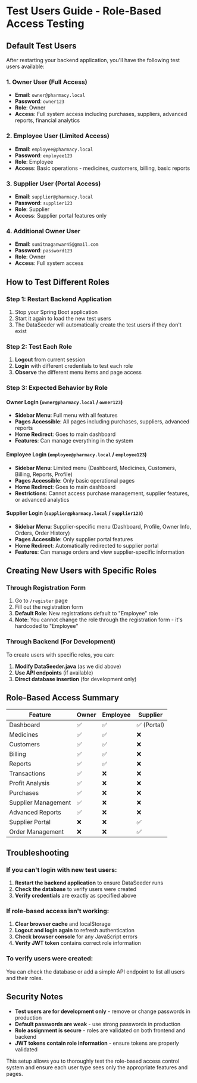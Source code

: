 # Test Users Guide - Role-Based Access Testing

## Default Test Users

After restarting your backend application, you'll have the following test users available:

### 1. Owner User (Full Access)
- **Email**: `owner@pharmacy.local`
- **Password**: `owner123`
- **Role**: Owner
- **Access**: Full system access including purchases, suppliers, advanced reports, financial analytics

### 2. Employee User (Limited Access)
- **Email**: `employee@pharmacy.local`
- **Password**: `employee123`
- **Role**: Employee
- **Access**: Basic operations - medicines, customers, billing, basic reports

### 3. Supplier User (Portal Access)
- **Email**: `supplier@pharmacy.local`
- **Password**: `supplier123`
- **Role**: Supplier
- **Access**: Supplier portal features only

### 4. Additional Owner User
- **Email**: `sumitnaganwar45@gmail.com`
- **Password**: `password123`
- **Role**: Owner
- **Access**: Full system access

## How to Test Different Roles

### Step 1: Restart Backend Application
1. Stop your Spring Boot application
2. Start it again to load the new test users
3. The DataSeeder will automatically create the test users if they don't exist

### Step 2: Test Each Role
1. **Logout** from current session
2. **Login** with different credentials to test each role
3. **Observe** the different menu items and page access

### Step 3: Expected Behavior by Role

#### Owner Login (`owner@pharmacy.local` / `owner123`)
- **Sidebar Menu**: Full menu with all features
- **Pages Accessible**: All pages including purchases, suppliers, advanced reports
- **Home Redirect**: Goes to main dashboard
- **Features**: Can manage everything in the system

#### Employee Login (`employee@pharmacy.local` / `employee123`)
- **Sidebar Menu**: Limited menu (Dashboard, Medicines, Customers, Billing, Reports, Profile)
- **Pages Accessible**: Only basic operational pages
- **Home Redirect**: Goes to main dashboard
- **Restrictions**: Cannot access purchase management, supplier features, or advanced analytics

#### Supplier Login (`supplier@pharmacy.local` / `supplier123`)
- **Sidebar Menu**: Supplier-specific menu (Dashboard, Profile, Owner Info, Orders, Order History)
- **Pages Accessible**: Only supplier portal features
- **Home Redirect**: Automatically redirected to supplier portal
- **Features**: Can manage orders and view supplier-specific information

## Creating New Users with Specific Roles

### Through Registration Form
1. Go to `/register` page
2. Fill out the registration form
3. **Default Role**: New registrations default to "Employee" role
4. **Note**: You cannot change the role through the registration form - it's hardcoded to "Employee"

### Through Backend (For Development)
To create users with specific roles, you can:

1. **Modify DataSeeder.java** (as we did above)
2. **Use API endpoints** (if available)
3. **Direct database insertion** (for development only)

## Role-Based Access Summary

| Feature | Owner | Employee | Supplier |
|---------|-------|----------|----------|
| Dashboard | ✅ | ✅ | ✅ (Portal) |
| Medicines | ✅ | ✅ | ❌ |
| Customers | ✅ | ✅ | ❌ |
| Billing | ✅ | ✅ | ❌ |
| Reports | ✅ | ✅ | ❌ |
| Transactions | ✅ | ❌ | ❌ |
| Profit Analysis | ✅ | ❌ | ❌ |
| Purchases | ✅ | ❌ | ❌ |
| Supplier Management | ✅ | ❌ | ❌ |
| Advanced Reports | ✅ | ❌ | ❌ |
| Supplier Portal | ❌ | ❌ | ✅ |
| Order Management | ❌ | ❌ | ✅ |

## Troubleshooting

### If you can't login with new test users:
1. **Restart the backend application** to ensure DataSeeder runs
2. **Check the database** to verify users were created
3. **Verify credentials** are exactly as specified above

### If role-based access isn't working:
1. **Clear browser cache** and localStorage
2. **Logout and login again** to refresh authentication
3. **Check browser console** for any JavaScript errors
4. **Verify JWT token** contains correct role information

### To verify users were created:
You can check the database or add a simple API endpoint to list all users and their roles.

## Security Notes

- **Test users are for development only** - remove or change passwords in production
- **Default passwords are weak** - use strong passwords in production
- **Role assignment is secure** - roles are validated on both frontend and backend
- **JWT tokens contain role information** - ensure tokens are properly validated

This setup allows you to thoroughly test the role-based access control system and ensure each user type sees only the appropriate features and pages.

